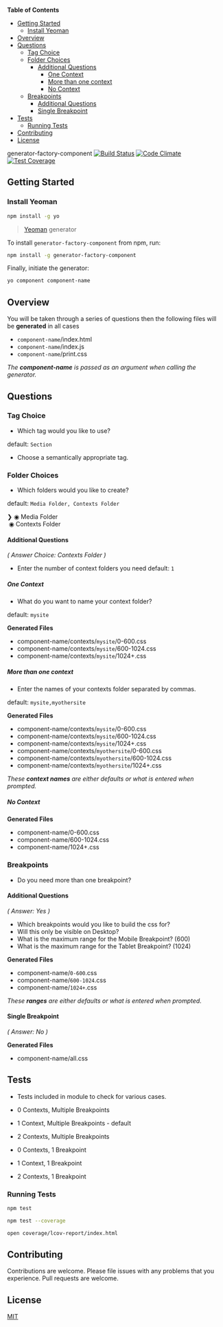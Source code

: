 <!-- START doctoc generated TOC please keep comment here to allow auto update -->
<!-- DON'T EDIT THIS SECTION, INSTEAD RE-RUN doctoc TO UPDATE -->
**Table of Contents**

- [Getting Started](#getting-started)
  - [Install Yeoman](#install-yeoman)
- [Overview](#overview)
- [Questions](#questions)
  - [Tag Choice](#tag-choice)
  - [Folder Choices](#folder-choices)
    - [Additional Questions](#additional-questions)
      - [One Context](#one-context)
      - [More than one context](#more-than-one-context)
      - [No Context](#no-context)
  - [Breakpoints](#breakpoints)
    - [Additional Questions](#additional-questions-1)
    - [Single Breakpoint](#single-viewport)
- [Tests](#tests)
  - [Running Tests](#running-tests)
- [Contributing](#contributing)
- [License](#license)

<!-- END doctoc generated TOC please keep comment here to allow auto update -->

 generator-factory-component [![Build Status](https://secure.travis-ci.org/techmsi/generator-factory-component.png?branch=master)](https://travis-ci.org/techmsi/generator-factory-component)
[![Code Climate](https://codeclimate.com/github/techmsi/generator-factory-component/badges/gpa.svg)](https://codeclimate.com/github/techmsi/generator-factory-component)
[![Test Coverage](https://codeclimate.com/github/techmsi/generator-factory-component/badges/coverage.svg)](https://codeclimate.com/github/techmsi/generator-factory-component)

## Getting Started

### Install Yeoman

```bash
npm install -g yo
```

>[Yeoman](http://yeoman.io) generator

To install `generator-factory-component` from npm, run:

```bash
npm install -g generator-factory-component
```

Finally, initiate the generator:

```bash
yo component component-name
```

## Overview
You will be taken through a series of questions then the following files will be **generated** in all cases

* `component-name`/index.html
* `component-name`/index.js
* `component-name`/print.css

_The **component-name** is passed as an argument when calling the generator._
## Questions

### Tag Choice
* Which tag would you like to use?

default: `Section`
* Choose a semantically appropriate tag.

### Folder Choices
* Which folders would you like to create?

default: `Media Folder, Contexts Folder`

❯&nbsp;&#9673; Media Folder <br/>
&nbsp;&#9673; Contexts Folder

#### Additional Questions
_( Answer Choice: Contexts Folder )_

* Enter the number of context folders you need
default: `1`

##### One Context
* What do you want to name your context folder?

default: `mysite`

**Generated Files**

* component-name/contexts/`mysite`/0-600.css
* component-name/contexts/`mysite`/600-1024.css
* component-name/contexts/`mysite`/1024+.css

##### More than one context
* Enter the names of your contexts folder separated by commas.

default: `mysite,myothersite`

**Generated Files**

* component-name/contexts/`mysite`/0-600.css
* component-name/contexts/`mysite`/600-1024.css
* component-name/contexts/`mysite`/1024+.css
* component-name/contexts/`myothersite`/0-600.css
* component-name/contexts/`myothersite`/600-1024.css
* component-name/contexts/`myothersite`/1024+.css


_These **context names** are either defaults or what is entered when prompted._

##### No Context

**Generated Files**

* component-name/0-600.css
* component-name/600-1024.css
* component-name/1024+.css

### Breakpoints
* Do you need more than one breakpoint?

#### Additional Questions
_( Answer: Yes )_

  - Which breakpoints would you like to build the css for?
  - Will this only be visible on Desktop?
  - What is the maximum range for the Mobile Breakpoint? (600)
  - What is the maximum range for the Tablet Breakpoint? (1024)

**Generated Files**

* component-name/`0-600`.css
* component-name/`600-1024`.css
* component-name/`1024+`.css

_These **ranges** are either defaults or what is entered when prompted._

#### Single Breakpoint
_( Answer: No )_

**Generated Files**

* component-name/all.css

## Tests
* Tests included in module to check for various cases.


* 0 Contexts, Multiple Breakpoints
* 1 Context, Multiple Breakpoints - default
* 2 Contexts, Multiple Breakpoints


* 0 Contexts, 1 Breakpoint
* 1 Context, 1 Breakpoint
* 2 Contexts, 1 Breakpoint

### Running Tests

```bash
npm test
```

```bash
npm test --coverage
```

```bash
open coverage/lcov-report/index.html
```

## Contributing

Contributions are welcome. Please file issues with any problems that you experience. Pull requests are welcome.

## License

[MIT](LICENSE)
